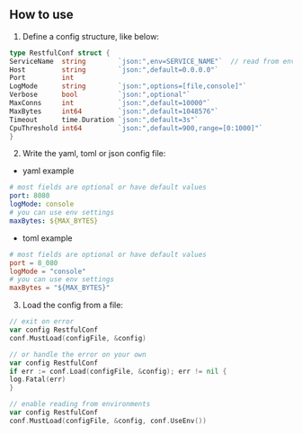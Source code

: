 ## How to use

1. Define a config structure, like below:

```go
type RestfulConf struct {
ServiceName  string        `json:",env=SERVICE_NAME"`  // read from env automatically
Host         string        `json:",default=0.0.0.0"`
Port         int
LogMode      string        `json:",options=[file,console]"`
Verbose      bool          `json:",optional"`
MaxConns     int           `json:",default=10000"`
MaxBytes     int64         `json:",default=1048576"`
Timeout      time.Duration `json:",default=3s"`
CpuThreshold int64         `json:",default=900,range=[0:1000]"`
}
```

2. Write the yaml, toml or json config file:

- yaml example

```yaml
# most fields are optional or have default values
port: 8080
logMode: console
# you can use env settings
maxBytes: ${MAX_BYTES}
```

- toml example

```toml
# most fields are optional or have default values
port = 8_080
logMode = "console"
# you can use env settings
maxBytes = "${MAX_BYTES}"
```

3. Load the config from a file:

```go
// exit on error
var config RestfulConf
conf.MustLoad(configFile, &config)

// or handle the error on your own
var config RestfulConf
if err := conf.Load(configFile, &config); err != nil {
log.Fatal(err)
}

// enable reading from environments
var config RestfulConf
conf.MustLoad(configFile, &config, conf.UseEnv())
```

